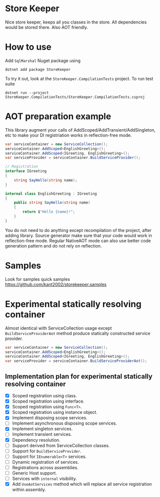 Store Keeper
============

Nice store keeper, keeps all you classes in the store. All dependencies would be stored there. Also AOT friendly.

# How to use

Add `SqlMarshal` Nuget package using

```
dotnet add package StoreKeeper
```

To try it out, look at the `StoreKeeper.CompilationTests` project.
To run test suite

    dotnet run --project StoreKeeper.CompilationTests/StoreKeeper.CompilationTests.csproj 

# AOT preparation example

This library augment your calls of AddScoped/AddTransient/AddSingleton, etc to make your DI registriation works in reflection-free mode.

```csharp
var serviceContainer = new ServiceCollection();
serviceContainer.AddScoped<EnglishGreeting>();
serviceContainer.AddScoped<IGreeting, EnglishGreeting>();
var serviceProvider = serviceContainer.BuildServiceProvider();

// Registration
interface IGreeting
{
    string SayHello(string name);
}

internal class EnglishGreeting : IGreeting
{
    public string SayHello(string name)
    {
        return $"Hello {name}!";
    }
}
```

You do not need to do anything except recompilation of the project, after adding library.
Source generator make sure that your code would work in reflection-free mode. 
Regular NativeAOT mode can also use better code generation pattern and do not rely on reflection.

# Samples

Look for samples quick samples https://github.com/kant2002/storekeeper.samples 

# Experimental statically resolving container

Almost identical with ServiceCollection usage except `BuildServiceProviderAot` method produce statically constructed service provider.

```csharp
var serviceContainer = new ServiceCollection();
serviceContainer.AddScoped<EnglishGreeting>();
serviceContainer.AddScoped<IGreeting, EnglishGreeting>();
var serviceProvider = serviceContainer.BuildServiceProviderAot();
```

## Implementation plan for experimental statically resolving container

- [x] Scoped registration using class.
- [x] Scoped registration using interface.
- [x] Scoped registration using `Func<T>`.
- [x] Scoped registration using instance object.
- [x] Implement disposing scope services.
- [ ] Implement asynchronous disposing scope services.
- [x] Implement singleton services.
- [ ] Implement transient services.
- [x] Dependency resolution.
- [ ] Support derived from ServiceCollection classes.
- [ ] Support for `BuildServiceProvider`.
- [ ] Support for `IEnumerable<T>` services.
- [ ] Dynamic registration of services.
- [ ] Registrations across assemblies.
- [ ] Generic Host support.
- [ ] Services with `internal` visibility.
- [x] Add `UseAotServices` method which will replace all service registration within assembly.
